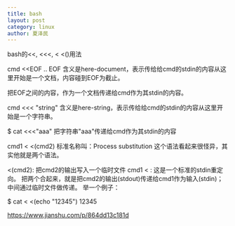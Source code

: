 ```yaml
---
title: bash
layout: post
category: linux
author: 夏泽民
---
```

bash的<<, <<<, < <()用法

cmd <<EOF
..
EOF
含义是here-document，表示传给给cmd的stdin的内容从这里开始是一个文档，内容碰到EOF为截止。

把EOF之间的内容，作为一个文档传递给cmd作为其stdin的内容。

cmd <<< "string"
含义是here-string，表示传给给cmd的stdin的内容从这里开始是一个字符串。

$ cat <<<"aaa"
把字符串"aaa"传递给cmd作为其stdin的内容
<!-- more -->
cmd1 < <(cmd2)
标准名称叫：Process substitution
这个语法看起来很怪异，其实他就是两个语法。

<(cmd2): 把cmd2的输出写入一个临时文件
cmd1 < : 这是一个标准的stdin重定向。
把两个合起来，就是把cmd2的输出(stdout)传递给cmd1作为输入(stdin)；中间通过临时文件做传递。
举一个例子：


$ cat < <(echo "12345")
12345

https://www.jianshu.com/p/864dd13c181d
